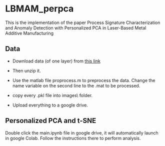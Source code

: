 # LBMAM_perpca

This is the implementation of the paper Process Signature Characterization and Anomaly Detection with Personalized PCA in Laser-Based Metal Additive Manufacturing

## Data
- Download data (of one layer) from [this link](https://catalog.data.gov/dataset/in-situ-thermography-of-the-metal-bridge-structures-fabricated-for-the-2018-additive-manuf-275ac)

- Then unzip it.

- Use the matlab file proprocess.m to preprocess the data. Change the name variable on the second line to the .mat to be processed.

- copy every .pkl file into images\ folder.

- Upload everything to a google drive.

## Personalized PCA and t-SNE

Double click the main.ipynb file in google drive, it will automatically launch in google Colab. Follow the instructions there to perform analysis.